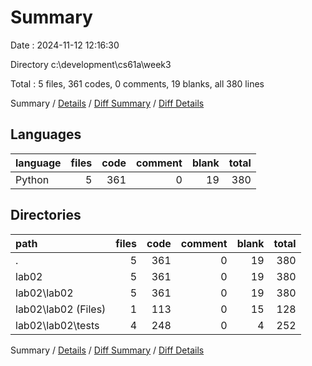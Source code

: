 # Summary

Date : 2024-11-12 12:16:30

Directory c:\\development\\cs61a\\week3

Total : 5 files,  361 codes, 0 comments, 19 blanks, all 380 lines

Summary / [Details](details.md) / [Diff Summary](diff.md) / [Diff Details](diff-details.md)

## Languages
| language | files | code | comment | blank | total |
| :--- | ---: | ---: | ---: | ---: | ---: |
| Python | 5 | 361 | 0 | 19 | 380 |

## Directories
| path | files | code | comment | blank | total |
| :--- | ---: | ---: | ---: | ---: | ---: |
| . | 5 | 361 | 0 | 19 | 380 |
| lab02 | 5 | 361 | 0 | 19 | 380 |
| lab02\\lab02 | 5 | 361 | 0 | 19 | 380 |
| lab02\\lab02 (Files) | 1 | 113 | 0 | 15 | 128 |
| lab02\\lab02\\tests | 4 | 248 | 0 | 4 | 252 |

Summary / [Details](details.md) / [Diff Summary](diff.md) / [Diff Details](diff-details.md)